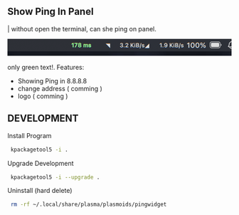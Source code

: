## Show Ping In Panel
| without open the terminal, can she ping on panel.

![](Screenshot.png)

only green text!. Features:
- Showing Ping in 8.8.8.8
- change address ( comming )
- logo ( comming )

## DEVELOPMENT

Install Program
```bash
 kpackagetool5 -i . 
```
Upgrade Development
```bash
 kpackagetool5 -i --upgrade . 
```

Uninstall (hard delete)

```bash
 rm -rf ~/.local/share/plasma/plasmoids/pingwidget
```